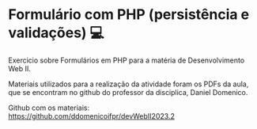 # Formulário com PHP (persistência e validações) 💻


Exercicio sobre Formulários em PHP para a matéria de Desenvolvimento Web II.

Materiais utilizados para a realização da atividade foram os PDFs da aula, <br>
que se encontram no github do professor da disciplica, Daniel Domenico.

Github com os materiais: https://github.com/ddomenicoifpr/devWebII2023.2
